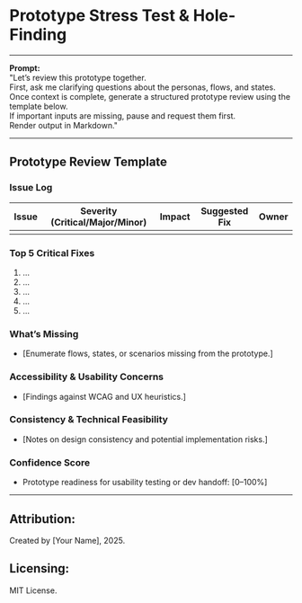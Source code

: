# Prototype Stress Test & Hole-Finding

<!--
## Description:
This template helps product managers critically review prototypes by simulating multiple perspectives (UX, QA, PM, Engineering).  
It ensures identification of missing flows, edge cases, accessibility concerns, and technical feasibility risks.  
AI must progressively ask for missing context (personas, flows, states) before evaluation.

## Usage Note:
Use when you have Figma flows, wireframes, or detailed prototype descriptions.  
If only partial input is provided, the AI should ask clarifying questions before drafting feedback.

## Instructions:
1. Provide prototype details.  
2. AI will ask clarifying questions to fill in gaps (e.g., persona, intended use cases, error states).  
3. Once context is sufficient, AI generates a structured issue log and recommendations.  
-->

---

**Prompt:**  
"Let’s review this prototype together.  
First, ask me clarifying questions about the personas, flows, and states.  
Once context is complete, generate a structured prototype review using the template below.  
If important inputs are missing, pause and request them first.  
Render output in Markdown."

---

## Prototype Review Template

### Issue Log
| Issue | Severity (Critical/Major/Minor) | Impact | Suggested Fix | Owner |
|-------|---------------------------------|--------|---------------|-------|
|       |                                 |        |               |       |

### Top 5 Critical Fixes
1. …  
2. …  
3. …  
4. …  
5. …  

### What’s Missing
- [Enumerate flows, states, or scenarios missing from the prototype.]  

### Accessibility & Usability Concerns
- [Findings against WCAG and UX heuristics.]  

### Consistency & Technical Feasibility
- [Notes on design consistency and potential implementation risks.]  

### Confidence Score
- Prototype readiness for usability testing or dev handoff: [0–100%]  

---

## Attribution:
Created by [Your Name], 2025.  

## Licensing:
MIT License.
